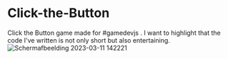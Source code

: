 # Click-the-Button
Click the Button game made for #gamedevjs . I want to highlight that the code I've written is not only short but also entertaining.
![Schermafbeelding 2023-03-11 142221](https://user-images.githubusercontent.com/24913656/224487270-56a479c0-4be2-45d4-bedf-a29407fa14bc.png)

